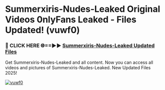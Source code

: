 # Summerxiris-Nudes-Leaked Original Videos 0nlyFans Leaked - Files Updated! (vuwf0)

<h3>🔴 CLICK HERE 🌐==►► <a href="https://tinyurl.com/4mcuefdz" rel="nofollow">Summerxiris-Nudes-Leaked Updated Files</a></h3>

Get Summerxiris-Nudes-Leaked and all content. Now you can access all videos and pictures of Summerxiris-Nudes-Leaked. New Updated Files 2025!

[![vuwf0](https://i.imgur.com/StAQSOY.gif)](https://tinyurl.com/4mcuefdz)
